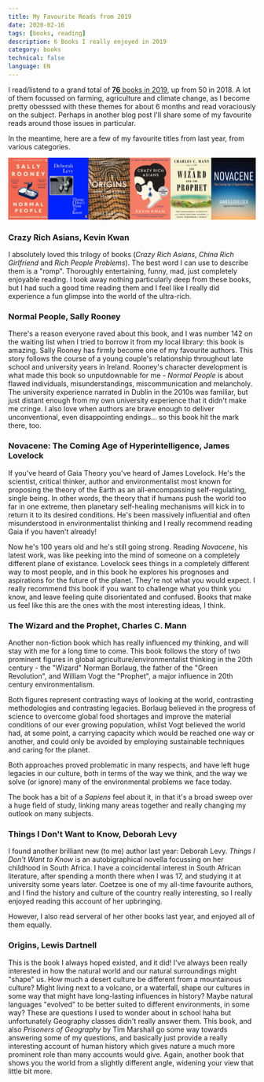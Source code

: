 ```yaml
---
title: My Favourite Reads from 2019
date: 2020-02-16
tags: [books, reading]
description: 6 Books I really enjoyed in 2019
category: books
technical: false
language: EN
---
```


I read/listend to a grand total of <a href="https://www.goodreads.com/review/list/14052431-harriet?shelf=2019" target="_blank">**76** books in 2019</a>, up from 50 in 2018. A lot of them focussed on farming, agriculture and climate change, as I become pretty obesssed with these themes for about 6 months and read voraciously on the subject. Perhaps in another blog post I'll share some of my favourite reads around those issues in particular.

In the meantime, here are a few of my favourite titles from last year, from various categories.

![A few of my top reads](./img/topBooks.png)

### Crazy Rich Asians, Kevin Kwan

I absolutely loved this trilogy of books (_Crazy Rich Asians_, _China Rich Girlfriend_ and _Rich People Problems_). The best word I can use to describe them is a "romp". Thoroughly entertaining, funny, mad, just completely enjoyable reading. I took away nothing particularly deep from these books, but I had such a good time reading them and I feel like I really did experience a fun glimpse into the world of the ultra-rich.

### Normal People, Sally Rooney

There's a reason everyone raved about this book, and I was number 142 on the waiting list when I tried to borrow it from my local library: this book is amazing. Sally Rooney has firmly become one of my favourite authors. This story follows the course of a young couple's relationship throughout late school and university years in Ireland. Rooney's character development is what made this book so unputdownable for me - _Normal People_ is about flawed individuals, misunderstandings, miscommunication and melancholy. The university experience narrated in Dublin in the 2010s was familiar, but just distant enough from my own university experience that it didn't make me cringe. I also love when authors are brave enough to deliver unconventional, even disappointing endings... so this book hit the mark there, too.

### Novacene: The Coming Age of Hyperintelligence, James Lovelock

If you've heard of Gaia Theory you've heard of James Lovelock. He's the scientist, critical thinker, author and environmentalist most known for proposing the theory of the Earth as an all-encompassing self-regulating, single being. In other words, the theory that if humans push the world too far in one extreme, then planetary self-healing mechanisms will kick in to return it to its desired conditions. He's been massively influential and often misunderstood in environmentalist thinking and I really recommend reading Gaia if you haven't already!

Now he's 100 years old and he's still going strong. Reading _Novacene_, his latest work, was like peeking into the mind of someone on a completely different plane of existance. Lovelock sees things in a completely different way to most people, and in this book he explores his prognoses and aspirations for the future of the planet. They're not what you would expect. I really recommend this book if you want to challenge what you think you know, and leave feeling quite disorientated and confused. Books that make us feel like this are the ones with the most interesting ideas, I think.

### The Wizard and the Prophet, Charles C. Mann

Another non-fiction book which has really influenced my thinking, and will stay with me for a long time to come. This book follows the story of two prominent figures in global agriculture/environmentalist thinking in the 20th century - the "Wizard" Norman Borlaug, the father of the "Green Revolution", and William Vogt the "Prophet", a major influence in 20th century environmentalism.

Both figures represent contrasting ways of looking at the world, contrasting methodologies and contrasting legacies. Borlaug believed in the progress of science to overcome global food shortages and improve the material conditions of our ever growing population, whilst Vogt believed the world had, at some point, a carrying capacity which would be reached one way or another, and could only be avoided by employing sustainable techniques and caring for the planet.

Both approaches proved problematic in many respects, and have left huge legacies in our culture, both in terms of the way we think, and the way we solve (or ignore) many of the environmental problems we face today.

The book has a bit of a _Sapiens_ feel about it, in that it's a broad sweep over a huge field of study, linking many areas together and really changing my outlook on many subjects.

### Things I Don't Want to Know, Deborah Levy

I found another brilliant new (to me) author last year: Deborah Levy. _Things I Don't Want to Know_ is an autobigraphical novella focussing on her childhood in South Africa. I have a coincidental interest in South African literature, after spending a month there when I was 17, and studying it at university some years later. Coetzee is one of my all-time favourite authors, and I find the history and culture of the country really interesting, so I really enjoyed reading this account of her upbringing.

However, I also read serveral of her other books last year, and enjoyed all of them equally.

### Origins, Lewis Dartnell

This is the book I always hoped existed, and it did! I've always been really interested in how the natural world and our natural surroundings might "shape" us. How much a desert culture be different from a mountainous culture? Might living next to a volcano, or a waterfall, shape our cultures in some way that might have long-lasting influences in history? Maybe natural languages "evolved" to be better suited to different environments, in some way? These are questions I used to wonder about in school haha but unfortunately Geography classes didn't really answer them. This book, and also _Prisoners of Geography_ by Tim Marshall go some way towards answering some of my questions, and basically just provide a really interesting account of human history which gives nature a much more prominent role than many accounts would give. Again, another book that shows you the world from a slightly different angle, widening your view that little bit more.
